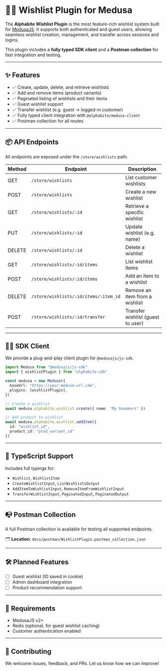 # 🧞‍♂️ Wishlist Plugin for Medusa

The **Alphabite Wishlist Plugin** is the most feature-rich wishlist system built for [MedusaJS](https://medusajs.com). It supports both authenticated and guest users, allowing seamless wishlist creation, management, and transfer across sessions and logins.

This plugin includes a **fully typed SDK client** and a **Postman collection** for fast integration and testing.

---

## ✨ Features

- ✅ Create, update, delete, and retrieve wishlists  
- ✅ Add and remove items (product variants)  
- ✅ Paginated listing of wishlists and their items  
- ✅ Guest wishlist support
- ✅ Transfer wishlist (e.g. guest → logged-in customer)  
- ✅ Fully typed client integration with `@alphabite/medusa-client`  
- ✅ Postman collection for all routes  

---

## 📦 API Endpoints

All endpoints are exposed under the `/store/wishlists` path.

| Method | Endpoint                             | Description                          |
|--------|--------------------------------------|--------------------------------------|
| GET    | `/store/wishlists`                   | List customer wishlists              |
| POST   | `/store/wishlists`                   | Create a new wishlist                |
| GET    | `/store/wishlists/:id`               | Retrieve a specific wishlist         |
| PUT    | `/store/wishlists/:id`               | Update wishlist (e.g. name)          |
| DELETE | `/store/wishlists/:id`               | Delete a wishlist                    |
| GET    | `/store/wishlists/:id/items`         | List wishlist items                  |
| POST   | `/store/wishlists/:id/items`         | Add an item to a wishlist            |
| DELETE | `/store/wishlists/:id/items/:item_id`    | Remove an item from a wishlist       |
| POST   | `/store/wishlists/:id/transfer`      | Transfer wishlist (guest to user)    |

---

## 🧑‍💻 SDK Client

We provide a plug-and-play client plugin for `@medusajs/js-sdk`.

```ts
import Medusa from "@medusajs/js-sdk"
import { wishlistPlugin } from "alphabite-sdk"

const medusa = new Medusa({
  baseUrl: "https://your-medusa-url.com",
  plugins: [wishlistPlugin],
})

// Create a wishlist
await medusa.alphabite.wishlist.create({ name: "My Sneakers" })

// Add product to wishlist
await medusa.alphabite.wishlist.addItem({
  id: "wishlist_id",
  product_id: "prod_variant_id"
})
```

---

## 🔌 TypeScript Support

Includes full typings for:

- `Wishlist`, `WishlistItem`
- `CreateWishlistInput`, `ListWishlistsOutput`
- `AddItemToWishlistInput`, `RemoveItemFromWishlistInput`
- `TransferWishlistInput`, `PaginatedInput`, `PaginatedOutput`

---

## 📭 Postman Collection

A full Postman collection is available for testing all supported endpoints.

🗂️ **Location**: `docs/postman/WishlistPlugin.postman_collection.json`

---

## 🛠 Planned Features

- [ ] Guest wishlist (ID saved in cookie)
- [ ] Admin dashboard integration
- [ ] Product recommendation support

---

## 🧩 Requirements

- MedusaJS v2+
- Redis (optional, for guest wishlist caching)
- Customer authentication enabled

---

## 🤝 Contributing

We welcome issues, feedback, and PRs. Let us know how we can improve!
